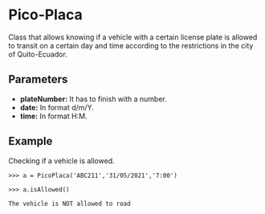 # Pico-Placa

Class that allows knowing if a vehicle with a certain license plate is allowed to transit on a certain day and time according to the restrictions in the city of Quito-Ecuador.  

## Parameters

- **plateNumber:** It has to finish with a number.
- **date:** In format d/m/Y.
- **time:** In format H:M.

## Example
Checking if a vehicle is allowed.

`>>> a = PicoPlaca('ABC211','31/05/2021','7:00')`

`>>> a.isAllowed()`

`The vehicle is NOT allowed to road`

